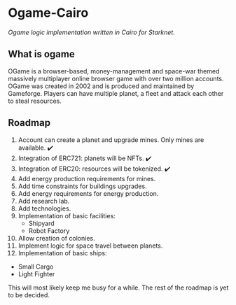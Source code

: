 # Ogame-Cairo

_Ogame logic implementation written in Cairo for Starknet._

## What is ogame

OGame is a browser-based, money-management and space-war themed massively multiplayer online browser game with over two million accounts. OGame was created in 2002 and is produced and maintained by Gameforge. Players can have multiple planet, a fleet and attack each other to steal resources.

## Roadmap

1. Account can create a planet and upgrade mines. Only mines are available. :heavy_check_mark:
2. Integration of ERC721: planets will be NFTs. :heavy_check_mark:
3. Integration of ERC20: resources will be tokenized. :heavy_check_mark:
4. Add energy production requirements for mines.
5. Add time constraints for buildings upgrades.
6. Add energy requirements for energy production.
6. Add research lab.
7. Add technologies.
8. Implementation of basic facilities:
   - Shipyard
   - Robot Factory
9. Allow creation of colonies.
10. Implement logic for space travel between planets.
11. Implementation of basic ships:
   - Small Cargo
   - Light Fighter




This will most likely keep me busy for a while. The rest of the roadmap is yet to be decided.
